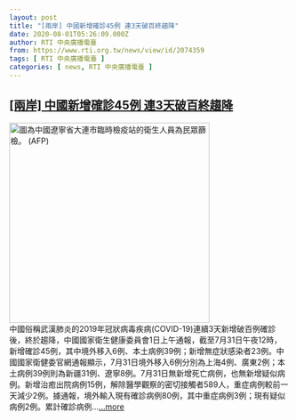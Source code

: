 ```yaml
---
layout: post
title: "[兩岸] 中國新增確診45例 連3天破百終趨降"
date: 2020-08-01T05:26:09.000Z
author: RTI 中央廣播電臺
from: https://www.rti.org.tw/news/view/id/2074359
tags: [ RTI 中央廣播電臺 ]
categories: [ news, RTI 中央廣播電臺 ]
---
```

<!--1596259569000-->
[[兩岸] 中國新增確診45例 連3天破百終趨降](https://www.rti.org.tw/news/view/id/2074359)
------

<div>
<img src="https://static.rti.org.tw/assets/thumbnails/2020/07/28/1f1759873a9a04f145736c3127c2cb69.jpg" width="360" alt="圖為中國遼寧省大連市臨時檢疫站的衛生人員為民眾篩檢。 (AFP)" title="圖為中國遼寧省大連市臨時檢疫站的衛生人員為民眾篩檢。 (AFP)"><br>中國俗稱武漢肺炎的2019年冠狀病毒疾病(COVID-19)連續3天新增破百例確診後，終於趨降，中國國家衛生健康委員會1日上午通報，截至7月31日午夜12時，新增確診45例，其中境外移入6例、本土病例39例；新增無症狀感染者23例。中國國家衛健委官網通報顯示，7月31日境外移入6例分別為上海4例、廣東2例；本土病例39例則為新疆31例、遼寧8例。7月31日無新增死亡病例，也無新增疑似病例。新增治癒出院病例15例，解除醫學觀察的密切接觸者589人，重症病例較前一天減少2例。據通報，境外輸入現有確診病例80例，其中重症病例3例；現有疑似病例2例。累計確診病例...<a target="_blank" href="https://www.rti.org.tw/news/view/id/2074359">...more</a>
</div>
